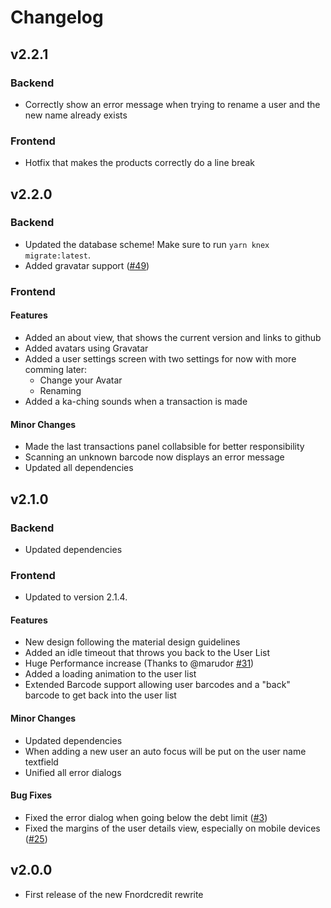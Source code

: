 # Changelog

## v2.2.1

### Backend

* Correctly show an error message when trying to rename a user and the new name already exists

### Frontend

* Hotfix that makes the products correctly do a line break

## v2.2.0

### Backend

* Updated the database scheme! Make sure to run `yarn knex migrate:latest`.
* Added gravatar support ([#49](https://github.com/fnordcredit/fnordcredit/issues/49))

### Frontend

#### Features

* Added an about view, that shows the current version and links to github
* Added avatars using Gravatar
* Added a user settings screen with two settings for now with more comming later:
  * Change your Avatar
  * Renaming
* Added a ka-ching sounds when a transaction is made

#### Minor Changes

* Made the last transactions panel collabsible for better responsibility
* Scanning an unknown barcode now displays an error message
* Updated all dependencies

## v2.1.0

### Backend

* Updated dependencies

### Frontend

* Updated to version 2.1.4.

#### Features

* New design following the material design guidelines
* Added an idle timeout that throws you back to the User List
* Huge Performance increase (Thanks to @marudor [#31](https://github.com/fnordcredit/frontend/pull/31))
* Added a loading animation to the user list
* Extended Barcode support allowing user barcodes and a "back" barcode to get back into the user list

#### Minor Changes

* Updated dependencies
* When adding a new user an auto focus will be put on the user name textfield
* Unified all error dialogs

#### Bug Fixes

* Fixed the error dialog when going below the debt limit ([#3](https://github.com/fnordcredit/frontend/issues/3))
* Fixed the margins of the user details view, especially on mobile devices ([#25](https://github.com/fnordcredit/frontend/issues/25))

## v2.0.0

* First release of the new Fnordcredit rewrite
